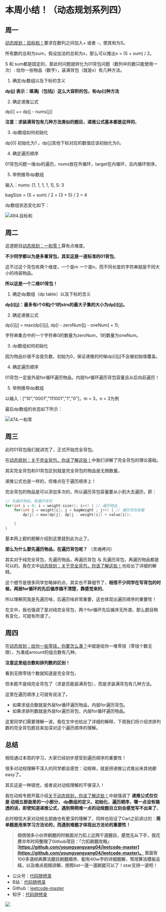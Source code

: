# 本周小结！（动态规划系列四）

## 周一

[动态规划：目标和！](https://mp.weixin.qq.com/s/2pWmaohX75gwxvBENS-NCw)要求在数列之间加入+ 或者 -，使其和为S。

所有数的总和为sum，假设加法的总和为x，那么可以推出x = (S + sum) / 2。

S 和 sum都是固定的，那此时问题就转化为01背包问题（数列中的数只能使用一次）: 给你一些物品（数字），装满背包（就是x）有几种方法。

1. 确定dp数组以及下标的含义

**dp[j] 表示：填满j（包括j）这么大容积的包，有dp[i]种方法**

2. 确定递推公式

dp[i] += dp[j - nums[j]]

**注意：求装满背包有几种方法类似的题目，递推公式基本都是这样的**。

3. dp数组如何初始化

dp[0] 初始化为1 ，dp[j]其他下标对应的数值应该初始化为0。

4. 确定遍历顺序

01背包问题一维dp的遍历，nums放在外循环，target在内循环，且内循环倒序。


5. 举例推导dp数组

输入：nums: [1, 1, 1, 1, 1], S: 3

bagSize = (S + sum) / 2 = (3 + 5) / 2 = 4

dp数组状态变化如下：

![494.目标和](https://img-blog.csdnimg.cn/20210125120743274.jpg)

## 周二

这道题目[动态规划：一和零！](https://mp.weixin.qq.com/s/x-u3Dsp76DlYqtCe0xEKJw)算有点难度。

**不少同学都以为是多重背包，其实这是一道标准的01背包**。

这不过这个背包有两个维度，一个是m 一个是n，而不同长度的字符串就是不同大小的待装物品。

**所以这是一个二维01背包！**

1. 确定dp数组（dp table）以及下标的含义

**dp[i][j]：最多有i个0和j个1的strs的最大子集的大小为dp[i][j]。**


2. 确定递推公式

dp[i][j] = max(dp[i][j], dp[i - zeroNum][j - oneNum] + 1);

字符串集合中的一个字符串0的数量为zeroNum，1的数量为oneNum。

3. dp数组如何初始化

因为物品价值不会是负数，初始为0，保证递推的时候dp[i][j]不会被初始值覆盖。

4. 确定遍历顺序

01背包一定是外层for循环遍历物品，内层for循环遍历背包容量且从后向前遍历！

5. 举例推导dp数组

以输入：["10","0001","111001","1","0"]，m = 3，n = 3为例

最后dp数组的状态如下所示：

![474.一和零](https://img-blog.csdnimg.cn/20210120111201512.jpg)

## 周三

此时01背包我们就讲完了，正式开始完全背包。

在[动态规划：关于完全背包，你该了解这些！](https://mp.weixin.qq.com/s/akwyxlJ4TLvKcw26KB9uJw)中我们讲解了完全背包的理论基础。

其实完全背包和01背包区别就是完全背包的物品是无限数量。

递推公式也是一样的，但难点在于遍历顺序上！

完全背包的物品是可以添加多次的，所以遍历背包容量要从小到大去遍历，即：

```C++
// 先遍历物品，再遍历背包
for(int i = 0; i < weight.size(); i++) { // 遍历物品
    for(int j = weight[i]; j < bagWeight ; j++) { // 遍历背包容量
        dp[j] = max(dp[j], dp[j - weight[i]] + value[i]);

    }
}
```

基本网上题的题解介绍到这里就到此为止了。

**那么为什么要先遍历物品，在遍历背包呢？** （灵魂拷问）

其实对于纯完全背包，先遍历物品，再遍历背包 与 先遍历背包，再遍历物品都是可以的。我在文中[动态规划：关于完全背包，你该了解这些！](https://mp.weixin.qq.com/s/akwyxlJ4TLvKcw26KB9uJw)也给出了详细的解释。

这个细节是很多同学忽略掉的点，其实也不算细节了，**相信不少同学在写背包的时候，两层for循环的先后循序搞不清楚，靠感觉来的**。

所以理解究竟是先遍历啥，后遍历啥非常重要，这也体现出遍历顺序的重要性！

在文中，我也强调了是对纯完全背包，两个for循环先后循序无所谓，那么题目稍有变化，可就有所谓了。

## 周四

在[动态规划：给你一些零钱，你要怎么凑？](https://mp.weixin.qq.com/s/PlowDsI4WMBOzf3q80AksQ)中就是给你一堆零钱（零钱个数无限），为凑成amount的组合数有几种。

**注意这里组合数和排列数的区别！**

看到无限零钱个数就知道是完全背包，

但本题不是纯完全背包了（求是否能装满背包），而是求装满背包有几种方法。

这里在遍历顺序上可就有说法了。

* 如果求组合数就是外层for循环遍历物品，内层for遍历背包。
* 如果求排列数就是外层for遍历背包，内层for循环遍历物品。

这里同学们需要理解一波，我在文中也给出了详细的解释，下周我们将介绍求排列数的完全背包题目来加深对这个遍历顺序的理解。


## 总结

相信通过本周的学习，大家已经初步感受到遍历顺序的重要性！

很多对动规理解不深入的同学都会感觉：动规嘛，就是把递推公式推出来其他都easy了。

其实这是一种错觉，或者说对动规理解的不够深入！

我在动规专题开篇介绍[关于动态规划，你该了解这些！](https://mp.weixin.qq.com/s/ocZwfPlCWrJtVGACqFNAag)中就强调了 **递推公式仅仅是 动规五部曲里的一小部分， dp数组的定义、初始化、遍历顺序，哪一点没有搞透的话，即使知道递推公式，遇到稍稍难一点的动规题目立刻会感觉写不出来了**。

此时相信大家对动规五部曲也有更深的理解了，同样也验证了Carl之前讲过的：**简单题是用来学习方法论的，而遇到难题才体现出方法论的重要性！**


> **相信很多小伙伴刷题的时候面对力扣上近两千道题目，感觉无从下手，我花费半年时间整理了Github项目：「力扣刷题攻略」[https://github.com/youngyangyang04/leetcode-master](https://github.com/youngyangyang04/leetcode-master)。 里面有100多道经典算法题目刷题顺序、配有40w字的详细图解，常用算法模板总结，以及难点视频讲解，按照list一道一道刷就可以了！star支持一波吧！**

* 公众号：[代码随想录](https://img-blog.csdnimg.cn/20210210152223466.png)
* B站：[代码随想录](https://space.bilibili.com/525438321)
* Github：[leetcode-master](https://github.com/youngyangyang04/leetcode-master)
* 知乎：[代码随想录](https://www.zhihu.com/people/sun-xiu-yang-64)

![](https://img-blog.csdnimg.cn/20210205113044152.png)


